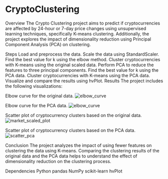 # CryptoClustering

Overview
The Crypto Clustering project aims to predict if cryptocurrencies are affected by 24-hour or 7-day price changes using unsupervised learning techniques, specifically K-means clustering. Additionally, the project explores the impact of dimensionality reduction using Principal Component Analysis (PCA) on clustering.

Steps
Load and preprocess the data.
Scale the data using StandardScaler.
Find the best value for k using the elbow method.
Cluster cryptocurrencies with K-means using the original scaled data.
Perform PCA to reduce the features to three principal components.
Find the best value for k using the PCA data.
Cluster cryptocurrencies with K-means using the PCA data.
Visualize and compare the results using hvPlot.
Results
The project includes the following visualizations:

Elbow curve for the original data.
![elbow_curve](https://github.com/deepikarapeti43/CryptoClustering/assets/127686390/8c24eac7-1ff7-4a1b-84e4-bcefd1330c97)


Elbow curve for the PCA data.
![elbow_curve](https://github.com/deepikarapeti43/CryptoClustering/assets/127686390/aac2d2e1-e020-47ed-9b39-4406da892f61)


Scatter plot of cryptocurrency clusters based on the original data.
![market_scaled_plot](https://github.com/deepikarapeti43/CryptoClustering/assets/127686390/12eed550-60cc-4b66-8935-5d2f16105d50)

Scatter plot of cryptocurrency clusters based on the PCA data.
![scatter_pca](https://github.com/deepikarapeti43/CryptoClustering/assets/127686390/ebc769c3-27c3-45fe-b9af-3aedd831e3f7)


Conclusion
The project analyzes the impact of using fewer features on clustering the data using K-means. Comparing the clustering results of the original data and the PCA data helps to understand the effect of dimensionality reduction on the clustering process.

Dependencies
Python
pandas
NumPy
scikit-learn
hvPlot
